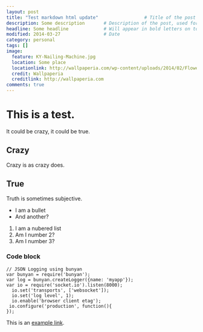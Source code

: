```yaml
---
layout: post
title: "Test markdown html update"                 # Title of the post
description: Some description       # Description of the post, used for Facebook Opengraph & Twitter
headline: Some headline             # Will appear in bold letters on top of the post
modified: 2014-03-27			    # Date
category: personal
tags: []
image:
  feature: KY-Nailing-Machine.jpg 
  location: Some place
  locationlink: http://wallpaperia.com/wp-content/uploads/2014/02/Flowers-Nature-Wallpaper-690x460.jpg
  credit: Wallpaperia 
  creditlink: http://wallpaperia.com
comments: true
---
```

# This is a test.

It could be crazy, it could be true.

## Crazy

Crazy is as crazy does.

## True

Truth is sometimes subjective.

  * I am a bullet
  * And another?
  1. I am a nubered list
  2. Am I number 2?
  3. Am I number 3?

### Code block

    // JSON Logging using bunyan
    var bunyan = require('bunyan');
    var log = bunyan.createLogger({name: 'myapp'});
    var io = require('socket.io').listen(8000);
      io.set('transports', ['websocket']);
      io.set('log level', 1);
      io.enable('browser client etag');
     io.configure('production', function(){
    });

This is an [example link](http://example.com/).

